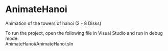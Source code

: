 # AnimateHanoi
Animation of the towers of hanoi (2 - 8 Disks)

To run the project, open the following file in Visual Studio and run in debug mode:
<br>AnimateHanoi/AnimateHanoi.sln
